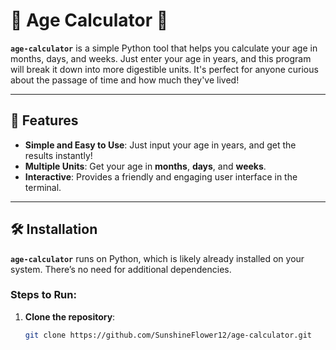 # 🧮 **Age Calculator** 🎉

**`age-calculator`** is a simple Python tool that helps you calculate your age in months, days, and weeks. Just enter your age in years, and this program will break it down into more digestible units. It's perfect for anyone curious about the passage of time and how much they've lived!

---

## 🌟 **Features**

- **Simple and Easy to Use**: Just input your age in years, and get the results instantly!
- **Multiple Units**: Get your age in **months**, **days**, and **weeks**.
- **Interactive**: Provides a friendly and engaging user interface in the terminal.

---

## 🛠️ **Installation**

**`age-calculator`** runs on Python, which is likely already installed on your system. There’s no need for additional dependencies.

### **Steps to Run**:

1. **Clone the repository**:
   ```bash
   git clone https://github.com/SunshineFlower12/age-calculator.git
